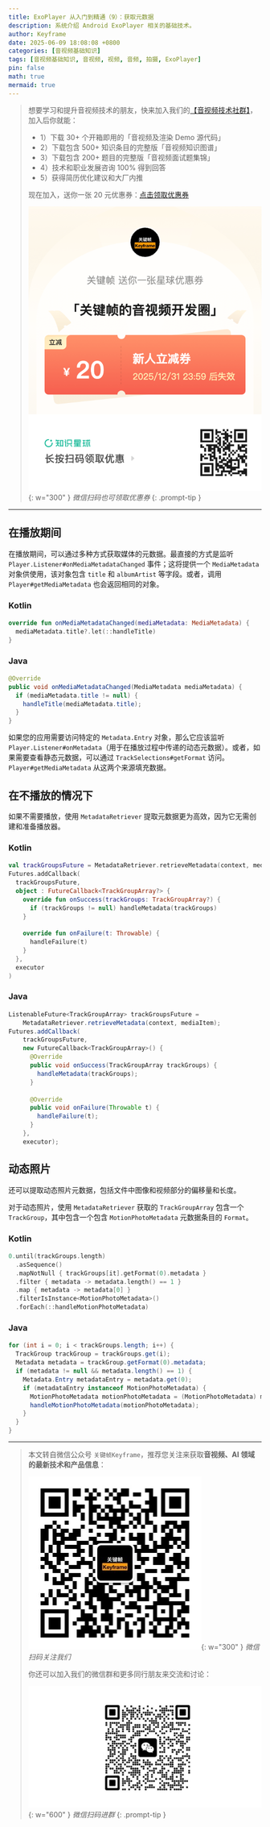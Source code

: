 ```yaml
---
title: ExoPlayer 从入门到精通（9）：获取元数据
description: 系统介绍 Android ExoPlayer 相关的基础技术。
author: Keyframe
date: 2025-06-09 18:08:08 +0800
categories: [音视频基础知识]
tags: [音视频基础知识, 音视频, 视频, 音频, 拍摄, ExoPlayer]
pin: false
math: true
mermaid: true
---
```


>想要学习和提升音视频技术的朋友，快来加入我们的<a href="https://t.zsxq.com/jRprT" target="_blank" rel="noopener noreferrer">【音视频技术社群】</a>，加入后你就能：
>
>- 1）下载 30+ 个开箱即用的「音视频及渲染 Demo 源代码」
>- 2）下载包含 500+ 知识条目的完整版「音视频知识图谱」
>- 3）下载包含 200+ 题目的完整版「音视频面试题集锦」
>- 4）技术和职业发展咨询 100% 得到回答
>- 5）获得简历优化建议和大厂内推
>  
>现在加入，送你一张 20 元优惠券：<a href="https://t.zsxq.com/jRprT" target="_blank" rel="noopener noreferrer">点击领取优惠券</a>
>
>![知识星球新人优惠券](assets/img/keyframe-zsxq-coupon.png){: w="300" }
>_微信扫码也可领取优惠券_
{: .prompt-tip }

---


## 在播放期间

在播放期间，可以通过多种方式获取媒体的元数据。最直接的方式是监听 `Player.Listener#onMediaMetadataChanged` 事件；这将提供一个 `MediaMetadata` 对象供使用，该对象包含 `title` 和 `albumArtist` 等字段。或者，调用 `Player#getMediaMetadata` 也会返回相同的对象。

### Kotlin

```kotlin
override fun onMediaMetadataChanged(mediaMetadata: MediaMetadata) {
  mediaMetadata.title?.let(::handleTitle)
}
```

### Java

```java
@Override
public void onMediaMetadataChanged(MediaMetadata mediaMetadata) {
  if (mediaMetadata.title != null) {
    handleTitle(mediaMetadata.title);
  }
}
```

如果您的应用需要访问特定的 `Metadata.Entry` 对象，那么它应该监听 `Player.Listener#onMetadata`（用于在播放过程中传递的动态元数据）。或者，如果需要查看静态元数据，可以通过 `TrackSelections#getFormat` 访问。`Player#getMediaMetadata` 从这两个来源填充数据。

## 在不播放的情况下

如果不需要播放，使用 `MetadataRetriever` 提取元数据更为高效，因为它无需创建和准备播放器。

### Kotlin

```kotlin
val trackGroupsFuture = MetadataRetriever.retrieveMetadata(context, mediaItem)
Futures.addCallback(
  trackGroupsFuture,
  object : FutureCallback<TrackGroupArray?> {
    override fun onSuccess(trackGroups: TrackGroupArray?) {
      if (trackGroups != null) handleMetadata(trackGroups)
    }

    override fun onFailure(t: Throwable) {
      handleFailure(t)
    }
  },
  executor
)
```

### Java

```java
ListenableFuture<TrackGroupArray> trackGroupsFuture =
    MetadataRetriever.retrieveMetadata(context, mediaItem);
Futures.addCallback(
    trackGroupsFuture,
    new FutureCallback<TrackGroupArray>() {
      @Override
      public void onSuccess(TrackGroupArray trackGroups) {
        handleMetadata(trackGroups);
      }

      @Override
      public void onFailure(Throwable t) {
        handleFailure(t);
      }
    },
    executor);
```

## 动态照片

还可以提取动态照片元数据，包括文件中图像和视频部分的偏移量和长度。

对于动态照片，使用 `MetadataRetriever` 获取的 `TrackGroupArray` 包含一个 `TrackGroup`，其中包含一个包含 `MotionPhotoMetadata` 元数据条目的 `Format`。

### Kotlin

```kotlin
0.until(trackGroups.length)
  .asSequence()
  .mapNotNull { trackGroups[it].getFormat(0).metadata }
  .filter { metadata -> metadata.length() == 1 }
  .map { metadata -> metadata[0] }
  .filterIsInstance<MotionPhotoMetadata>()
  .forEach(::handleMotionPhotoMetadata)
```

### Java

```java
for (int i = 0; i < trackGroups.length; i++) {
  TrackGroup trackGroup = trackGroups.get(i);
  Metadata metadata = trackGroup.getFormat(0).metadata;
  if (metadata != null && metadata.length() == 1) {
    Metadata.Entry metadataEntry = metadata.get(0);
    if (metadataEntry instanceof MotionPhotoMetadata) {
      MotionPhotoMetadata motionPhotoMetadata = (MotionPhotoMetadata) metadataEntry;
      handleMotionPhotoMetadata(motionPhotoMetadata);
    }
  }
}
```

---

> 本文转自微信公众号 `关键帧Keyframe`，推荐您关注来获取**音视频、AI 领域的最新技术和产品信息**：
>
>![微信公众号](assets/img/keyframe-mp.jpg){: w="300" }
>_微信扫码关注我们_
>
>你还可以加入我们的微信群和更多同行朋友来交流和讨论：
>
>![关键帧的音视频开发群](assets/img/av-wechat-group.jpg){: w="600" }
>_微信扫码进群_
{: .prompt-tip }

